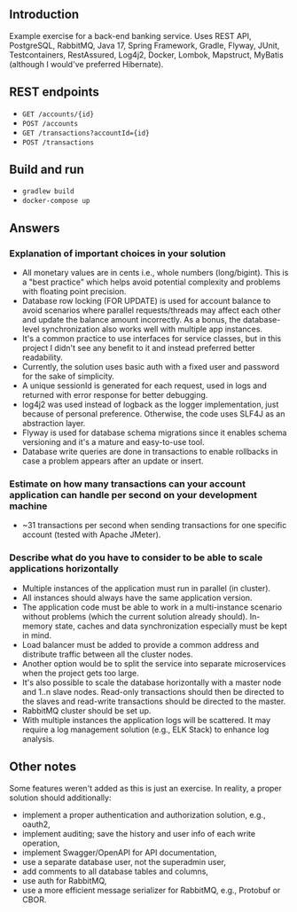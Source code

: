 ## Introduction
Example exercise for a back-end banking service. 
Uses REST API, PostgreSQL, RabbitMQ, Java 17, Spring Framework, Gradle, Flyway, JUnit, Testcontainers, RestAssured, 
Log4j2, Docker, Lombok, Mapstruct, MyBatis (although I would've preferred Hibernate).

## REST endpoints
* ``GET /accounts/{id}``
* ``POST /accounts``
* ``GET /transactions?accountId={id}``
* ``POST /transactions``

## Build and run
* ``gradlew build``
* ``docker-compose up``

## Answers

### Explanation of important choices in your solution
* All monetary values are in cents i.e., whole numbers (long/bigint). 
  This is a "best practice" which helps avoid potential complexity and problems with floating point precision.
* Database row locking (FOR UPDATE) is used for account balance to avoid scenarios
  where parallel requests/threads may affect each other and update the balance amount incorrectly.
  As a bonus, the database-level synchronization also works well with multiple app instances.
* It's a common practice to use interfaces for service classes, but in this project I didn't see any benefit to it 
  and instead preferred better readability.
* Currently, the solution uses basic auth with a fixed user and password for the sake of simplicity.
* A unique sessionId is generated for each request, used in logs and returned with error response for better debugging.
* log4j2 was used instead of logback as the logger implementation, just because of personal preference. 
  Otherwise, the code uses SLF4J as an abstraction layer.
* Flyway is used for database schema migrations since it enables schema versioning and it's a mature and easy-to-use tool.
* Database write queries are done in transactions to enable rollbacks in case a problem appears after an update or insert.

### Estimate on how many transactions can your account application can handle per second on your development machine
* ~31 transactions per second when sending transactions for one specific account (tested with Apache JMeter).

### Describe what do you have to consider to be able to scale applications horizontally
* Multiple instances of the application must run in parallel (in cluster). 
* All instances should always have the same application version.
* The application code must be able to work in a multi-instance scenario without problems (which the current solution already should).
  In-memory state, caches and data synchronization especially must be kept in mind.
* Load balancer must be added to provide a common address and distribute traffic between all the cluster nodes.
* Another option would be to split the service into separate microservices when the project gets too large.
* It's also possible to scale the database horizontally with a master node and 1..n slave nodes.
  Read-only transactions should then be directed to the slaves and read-write transactions should be directed to the master.
* RabbitMQ cluster should be set up.
* With multiple instances the application logs will be scattered. 
  It may require a log management solution (e.g., ELK Stack) to enhance log analysis.
  
## Other notes
Some features weren't added as this is just an exercise. In reality, a proper solution should additionally:
* implement a proper authentication and authorization solution, e.g., oauth2,
* implement auditing; save the history and user info of each write operation,
* implement Swagger/OpenAPI for API documentation,
* use a separate database user, not the superadmin user,
* add comments to all database tables and columns,
* use auth for RabbitMQ,
* use a more efficient message serializer for RabbitMQ, e.g., Protobuf or CBOR.
